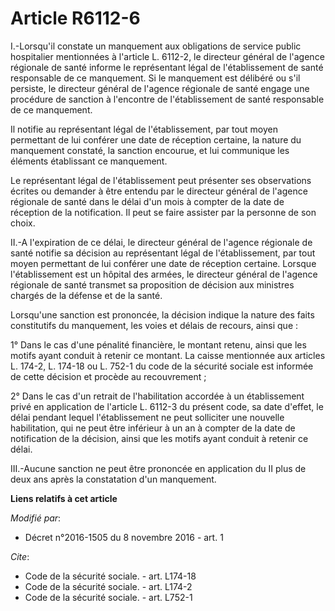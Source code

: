 # Article R6112-6

I.-Lorsqu'il constate un manquement aux obligations de service public hospitalier mentionnées à l'article L. 6112-2, le
directeur général de l'agence régionale de santé informe le représentant légal de l'établissement de santé responsable de ce
manquement. Si le manquement est délibéré ou s'il persiste, le directeur général de l'agence régionale de santé engage une
procédure de sanction à l'encontre de l'établissement de santé responsable de ce manquement.

Il notifie au représentant légal de l'établissement, par tout moyen permettant de lui conférer une date de réception
certaine, la nature du manquement constaté, la sanction encourue, et lui communique les éléments établissant ce manquement.

Le représentant légal de l'établissement peut présenter ses observations écrites ou demander à être entendu par le directeur
général de l'agence régionale de santé dans le délai d'un mois à compter de la date de réception de la notification. Il peut
se faire assister par la personne de son choix.

II.-A l'expiration de ce délai, le directeur général de l'agence régionale de santé notifie sa décision au représentant légal
de l'établissement, par tout moyen permettant de lui conférer une date de réception certaine. Lorsque l'établissement est un
hôpital des armées, le directeur général de l'agence régionale de santé transmet sa proposition de décision aux ministres
chargés de la défense et de la santé.

Lorsqu'une sanction est prononcée, la décision indique la nature des faits constitutifs du manquement, les voies et délais de
recours, ainsi que :

1° Dans le cas d'une pénalité financière, le montant retenu, ainsi que les motifs ayant conduit à retenir ce montant. La
caisse mentionnée aux articles L. 174-2, L. 174-18 ou L. 752-1 du code de la sécurité sociale est informée de cette décision
et procède au recouvrement ;

2° Dans le cas d'un retrait de l'habilitation accordée à un établissement privé en application de l'article L. 6112-3 du
présent code, sa date d'effet, le délai pendant lequel l'établissement ne peut solliciter une nouvelle habilitation, qui ne
peut être inférieur à un an à compter de la date de notification de la décision, ainsi que les motifs ayant conduit à retenir
ce délai.

III.-Aucune sanction ne peut être prononcée en application du II plus de deux ans après la constatation d'un manquement.

**Liens relatifs à cet article**

_Modifié par_:

  - Décret n°2016-1505 du 8 novembre 2016 - art. 1

_Cite_:

  - Code de la sécurité sociale. - art. L174-18
  - Code de la sécurité sociale. - art. L174-2
  - Code de la sécurité sociale. - art. L752-1
